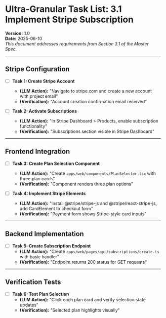 # Ultra-Granular Task List: 3.1 Implement Stripe Subscription
**Version:** 1.0  
**Date:** 2025-06-10  
_This document addresses requirements from Section 3.1 of the Master Spec._

---

## Stripe Configuration

- [ ] **Task 1: Create Stripe Account**
    - **(LLM Action):** "Navigate to stripe.com and create a new account with project email"
    - **(Verification):** "Account creation confirmation email received"

- [ ] **Task 2: Activate Subscriptions**
    - **(LLM Action):** "In Stripe Dashboard > Products, enable subscription functionality"
    - **(Verification):** "Subscriptions section visible in Stripe Dashboard"

---

## Frontend Integration

- [ ] **Task 3: Create Plan Selection Component**
    - **(LLM Action):** "Create `apps/web/components/PlanSelector.tsx` with three plan cards"
    - **(Verification):** "Component renders three plan options"

- [ ] **Task 4: Implement Stripe Elements**
    - **(LLM Action):** "Install @stripe/stripe-js and @stripe/react-stripe-js, add CardElement to checkout form"
    - **(Verification):** "Payment form shows Stripe-style card inputs"

---

## Backend Implementation

- [ ] **Task 5: Create Subscription Endpoint**
    - **(LLM Action):** "Create `apps/web/pages/api/subscriptions/create.ts` with basic handler"
    - **(Verification):** "Endpoint returns 200 status for GET requests"

---

## Verification Tests

- [ ] **Task 6: Test Plan Selection**
    - **(LLM Action):** "Click each plan card and verify selection state updates"
    - **(Verification):** "Selected plan highlights visually"